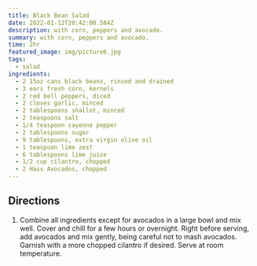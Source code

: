 ```yaml
---
title: Black Bean Salad
date: 2022-01-12T20:42:00.584Z
description: with corn, peppers and avocado.
summary: with corn, peppers and avocado.
time: 2hr
featured_image: img/picture6.jpg
tags:
  - salad
ingredients:
  - 2 15oz cans black beans, rinsed and drained
  - 3 ears fresh corn, kernels
  - 2 red bell peppers, diced
  - 2 cloves garlic, minced
  - 2 tablespoons shallot, minced
  - 2 teaspoons salt
  - 1/4 teaspoon cayenne pepper
  - 2 tablespoons sugar
  - 9 tablespoons, extra virgin olive oil
  - 1 teaspoon lime zest
  - 6 tablespoons lime juice
  - 1/2 cup cilantro, chopped
  - 2 Hass Avocados, chopped
---
```

## Directions

1. Combine all ingredients except for avocados in a large bowl and mix well. Cover and chill for a few hours or overnight. Right before serving, add avocados and mix gently, being careful not to mash avocados. Garnish with a more chopped cilantro if desired. Serve at room temperature.
